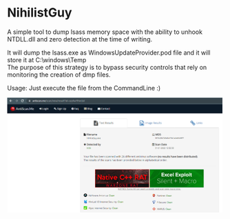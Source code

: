 # NihilistGuy


A simple tool to dump lsass memory space with the ability to unhook NTDLL.dll and zero detection at the time of writing.

It will dump the lsass.exe as WindowsUpdateProvider.pod file and it will store it at C:\windows\Temp <br /> 
The purpose of this strategy is to bypass security controls that rely on monitoring the creation of dmp files.

Usage: Just execute the file from the CommandLine :)

<img src="Image/NihilistGuy.png" width="500">
